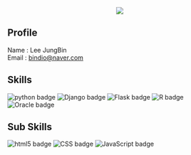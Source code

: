 <p align='center'>
  <a href="https://github.com/JBindio">
    <img src="https://capsule-render.vercel.app/api?type=waving&color=000000&fontColor=FFFFFF&height=250&text=JungBin's%20Repository&fontSize=50&fontAlignY=40&desc=Thank%20you%20for%20visiting&descAlignY=55&descAlign=67"/>
  </a>
</p>

## Profile
Name : Lee JungBin <br>
Email : bindio@naver.com

## Skills
![python badge](https://img.shields.io/badge/Python-gray?style=for-the-badge&logo=python&logoColor=white)
![Django badge](https://img.shields.io/badge/Django-gray?style=for-the-badge&logo=django&logoColor=white)
![Flask badge](https://img.shields.io/badge/Flask-gray?style=for-the-badge&logo=flask&logoColor=white)
![R badge](https://img.shields.io/badge/R-gray?style=for-the-badge&logo=r&logoColor=white)
![Oracle badge](https://img.shields.io/badge/Oracle-gray?style=for-the-badge&logo=Oracle&logoColor=white)

## Sub Skills
![html5 badge](https://img.shields.io/badge/Html5-gray?style=for-the-badge&logo=Html5&logoColor=white)
![CSS badge](https://img.shields.io/badge/CSS3-gray?style=for-the-badge&logo=CSS3&logoColor=white)
![JavaScript badge](https://img.shields.io/badge/JavaScript-gray?style=for-the-badge&logo=JavaScript&logoColor=white)




<!--
**JBindio/JBindio** is a ✨ _special_ ✨ repository because its `README.md` (this file) appears on your GitHub profile.

Here are some ideas to get you started:

- 🔭 I’m currently working on ...
- 🌱 I’m currently learning ...
- 👯 I’m looking to collaborate on ...
- 🤔 I’m looking for help with ...
- 💬 Ask me about ...
- 📫 How to reach me: ...
- 😄 Pronouns: ...
- ⚡ Fun fact: ...
-->
